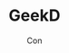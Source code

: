 ---
date_published: '05/03/2021'
start_date: '08/16/2019'
end_date: '08/18/2019'
where: 'Shreveport, LA'
title: 'GeekD'
subtitle: 'Con'
cover: ../images/Geekd.png
external: 'https://geekdcon.com/'
pillaged: true
photo: ../images/Geekd_2019.jpg
---
